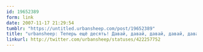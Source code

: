 ```yaml
---
id: 19652389
form: link
date: 2007-11-17 21:29:54
tumblr: "https://untitled.urbansheep.com/post/19652389"
title: "urbansheep: Теперь ещё десять! Давай, давай, давай, давай, давай, это всего лишь несколько слов, они никусаюццо, их никто не прочтёт, за них не стыдно."
linkurl: http://twitter.com/urbansheep/statuses/422257752
---
```



